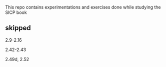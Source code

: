 This repo contains experimentations and exercises done while studying the SICP book

## skipped
2.9-2.16

2.42-2.43

2.49d, 2.52
